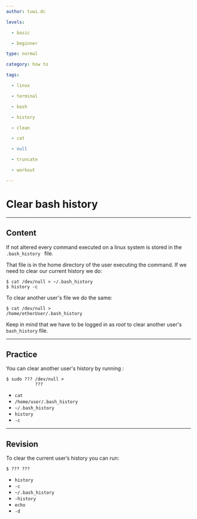 ```yaml
---
author: tuwi.dc

levels:

  - basic

  - beginner

type: normal

category: how to

tags:

  - linux

  - terminal

  - bash

  - history

  - clean

  - cat

  - null

  - truncate

  - workout

---
```


# Clear bash history

---
## Content

If not altered every command executed on a linux system is stored in the `.bash_history ` file.

That file is in the home directory of the user executing the command.
If we need to clear our current history we do:
```
$ cat /dev/null > ~/.bash_history
$ history -c
```

To clear another user's file we do the same:
```
$ cat /dev/null >
/home/otherUser/.bash_history
```

Keep in mind that we have to be logged in as *root* to clear another user's `bash_history` file.

---
## Practice

You can clear another user's history by running :
```
$ sudo ??? /dev/null >
           ???
```

* `cat`
* `/home/user/.bash_history`
* `~/.bash_history`
* `history`
* `-c`

---
## Revision

To clear the current user’s history you can run:
```
$ ??? ???
```

* `history`
* `-c`
* `~/.bash_history`
* `-history`
* `echo`
* `-d`

